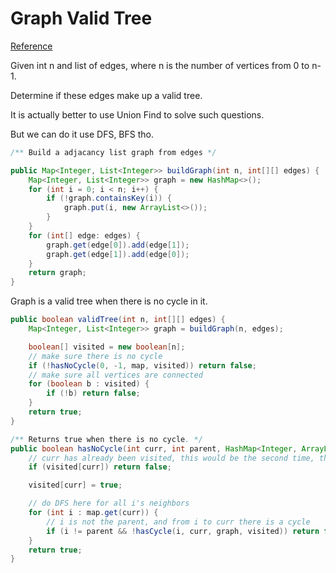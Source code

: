 # Graph Valid Tree

[Reference](https://aaronice.gitbooks.io/lintcode/union_find/graph_valid_tree.html)

Given int n and list of edges, where n is the number of vertices from 0 to n-1.

Determine if these edges make up a valid tree.


It is actually better to use Union Find to solve such questions.

But we can do it use DFS, BFS tho.

```java
/** Build a adjacancy list graph from edges */

public Map<Integer, List<Integer>> buildGraph(int n, int[][] edges) {
    Map<Integer, List<Integer>> graph = new HashMap<>();
    for (int i = 0; i < n; i++) {
        if (!graph.containsKey(i)) {
            graph.put(i, new ArrayList<>());
        }
    }
    for (int[] edge: edges) {
        graph.get(edge[0]).add(edge[1]);
        graph.get(edge[1]).add(edge[0]);
    }
    return graph;
}
```

Graph is a valid tree when there is no cycle in it.
```java
public boolean validTree(int n, int[][] edges) {
    Map<Integer, List<Integer>> graph = buildGraph(n, edges);

    boolean[] visited = new boolean[n];
    // make sure there is no cycle
    if (!hasNoCycle(0, -1, map, visited)) return false;
    // make sure all vertices are connected
    for (boolean b : visited) {
        if (!b) return false;
    }
    return true;
}

/** Returns true when there is no cycle. */
public boolean hasNoCycle(int curr, int parent, HashMap<Integer, ArrayList<Integer>> graph, boolean[] visited) {
    // curr has already been visited, this would be the second time, there is a cycle, return false
    if (visited[curr]) return false;

    visited[curr] = true;

    // do DFS here for all i's neighbors
    for (int i : map.get(curr)) {
        // i is not the parent, and from i to curr there is a cycle
        if (i != parent && !hasCycle(i, curr, graph, visited)) return false;
    }
    return true;
}